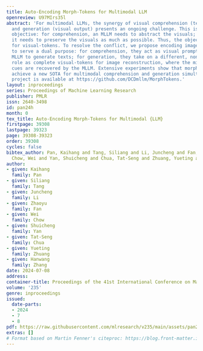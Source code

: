 ```yaml
---
title: Auto-Encoding Morph-Tokens for Multimodal LLM
openreview: U97MIrs35l
abstract: 'For multimodal LLMs, the synergy of visual comprehension (textual output)
  and generation (visual output) presents an ongoing challenge. This is due to a conflicting
  objective: for comprehension, an MLLM needs to abstract the visuals; for generation,
  it needs to preserve the visuals as much as possible. Thus, the objective is a dilemma
  for visual-tokens. To resolve the conflict, we propose encoding images into morph-tokens
  to serve a dual purpose: for comprehension, they act as visual prompts instructing
  MLLM to generate texts; for generation, they take on a different, non-conflicting
  role as complete visual-tokens for image reconstruction, where the missing visual
  cues are recovered by the MLLM. Extensive experiments show that morph-tokens can
  achieve a new SOTA for multimodal comprehension and generation simultaneously. Our
  project is available at https://github.com/DCDmllm/MorphTokens.'
layout: inproceedings
series: Proceedings of Machine Learning Research
publisher: PMLR
issn: 2640-3498
id: pan24h
month: 0
tex_title: Auto-Encoding Morph-Tokens for Multimodal {LLM}
firstpage: 39308
lastpage: 39323
page: 39308-39323
order: 39308
cycles: false
bibtex_author: Pan, Kaihang and Tang, Siliang and Li, Juncheng and Fan, Zhaoyu and
  Chow, Wei and Yan, Shuicheng and Chua, Tat-Seng and Zhuang, Yueting and Zhang, Hanwang
author:
- given: Kaihang
  family: Pan
- given: Siliang
  family: Tang
- given: Juncheng
  family: Li
- given: Zhaoyu
  family: Fan
- given: Wei
  family: Chow
- given: Shuicheng
  family: Yan
- given: Tat-Seng
  family: Chua
- given: Yueting
  family: Zhuang
- given: Hanwang
  family: Zhang
date: 2024-07-08
address:
container-title: Proceedings of the 41st International Conference on Machine Learning
volume: '235'
genre: inproceedings
issued:
  date-parts:
  - 2024
  - 7
  - 8
pdf: https://raw.githubusercontent.com/mlresearch/v235/main/assets/pan24h/pan24h.pdf
extras: []
# Format based on Martin Fenner's citeproc: https://blog.front-matter.io/posts/citeproc-yaml-for-bibliographies/
---
```

